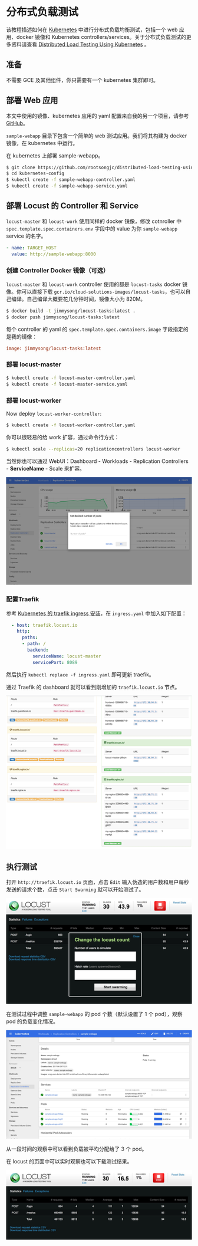 # 分布式负载测试

该教程描述如何在 [Kubernetes](https://kubernetes.io/) 中进行分布式负载均衡测试，包括一个 web 应用、docker 镜像和 Kubernetes controllers/services。关于分布式负载测试的更多资料请查看 [Distributed Load Testing Using Kubernetes](https://cloud.google.com/solutions/distributed-load-testing-using-kubernetes) 。

## 准备

不需要 GCE 及其他组件，你只需要有一个 kubernetes 集群即可。

## 部署 Web 应用

本文中使用的镜像、kubernetes 应用的 yaml 配置来自我的另一个项目，请参考 [GitHub](https://github.com/rootsongjc/distributed-load-testing-using-kubernetes)。

`sample-webapp` 目录下包含一个简单的 web 测试应用。我们将其构建为 docker 镜像，在 kubernetes 中运行。

在 kubernetes 上部署 sample-webapp。

```bash
$ git clone https://github.com/rootsongjc/distributed-load-testing-using-kubernetes.git
$ cd kubernetes-config
$ kubectl create -f sample-webapp-controller.yaml
$ kubectl create -f sample-webapp-service.yaml
```

## 部署 Locust 的 Controller 和 Service

`locust-master` 和 `locust-work` 使用同样的 docker 镜像，修改 cotnroller 中 `spec.template.spec.containers.env` 字段中的 value 为你 `sample-webapp` service 的名字。

```yaml
- name: TARGET_HOST
  value: http://sample-webapp:8000
```

### 创建 Controller Docker 镜像（可选）

`locust-master` 和 `locust-work` controller 使用的都是 `locust-tasks` docker 镜像。你可以直接下载 `gcr.io/cloud-solutions-images/locust-tasks`，也可以自己编译。自己编译大概要花几分钟时间，镜像大小为 820M。

```bash
$ docker build -t jimmysong/locust-tasks:latest .
$ docker push jimmysong/locust-tasks:latest
```

每个 controller 的 yaml 的 `spec.template.spec.containers.image` 字段指定的是我的镜像：

```ini
image: jimmysong/locust-tasks:latest
```

### 部署 locust-master

```bash
$ kubectl create -f locust-master-controller.yaml
$ kubectl create -f locust-master-service.yaml
```

### 部署 locust-worker

Now deploy `locust-worker-controller`:

```bash
$ kubectl create -f locust-worker-controller.yaml
```

你可以很轻易的给 work 扩容，通过命令行方式：

```bash
$ kubectl scale --replicas=20 replicationcontrollers locust-worker
```

当然你也可以通过 WebUI：Dashboard - Workloads - Replication Controllers - **ServiceName** - Scale 来扩容。

![使用 dashboard 来扩容](../images/dashbaord-scale.jpg)

### 配置Traefik

参考 [Kubernetes 的 traefik ingress 安装](https://jimmysong.io/posts/traefik-ingress-installation/)，在 `ingress.yaml` 中加入如下配置：

```yaml
  - host: traefik.locust.io
    http:
      paths:
      - path: /
        backend:
          serviceName: locust-master
          servicePort: 8089
```

然后执行 `kubectl replace -f ingress.yaml` 即可更新 traefik。

通过 Traefik 的 dashboard 就可以看到刚增加的 `traefik.locust.io` 节点。

![Traefik的UI](../images/traefik-dashboard-locust.jpg)

## 执行测试

打开 `http://traefik.locust.io` 页面，点击 `Edit` 输入伪造的用户数和用户每秒发送的请求个数，点击 `Start Swarming` 就可以开始测试了。

![Locust启动界面](../images/locust-start-swarming.jpg)

在测试过程中调整 `sample-webapp` 的 pod 个数（默认设置了 1 个 pod），观察 pod 的负载变化情况。

![Dashboard查看页面](../images/sample-webapp-rc.jpg)

从一段时间的观察中可以看到负载被平均分配给了 3 个 pod。

在 locust 的页面中可以实时观察也可以下载测试结果。

![Locust测试结果页面](../images/locust-dashboard.jpg)

